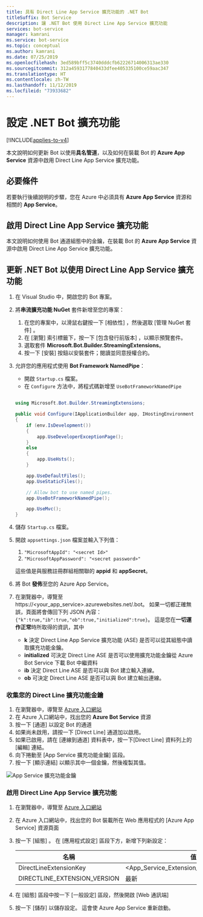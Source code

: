 ```yaml
---
title: 具有 Direct Line App Service 擴充功能的 .NET Bot
titleSuffix: Bot Service
description: 讓 .NET Bot 使用 Direct Line App Service 擴充功能
services: bot-service
manager: kamrani
ms.service: bot-service
ms.topic: conceptual
ms.author: kamrani
ms.date: 07/25/2019
ms.openlocfilehash: 3ed589bff5c3740dddcfb62226714006313ae330
ms.sourcegitcommit: 312a4593177840433dfee405335100ce59aac347
ms.translationtype: HT
ms.contentlocale: zh-TW
ms.lasthandoff: 11/12/2019
ms.locfileid: "73933682"
---
```

# <a name="configure-net-bot-for-extension"></a>設定 .NET Bot 擴充功能

[!INCLUDE[applies-to-v4](includes/applies-to.md)]

本文說明如何更新 Bot 以使用**具名管道**，以及如何在裝載 Bot 的 **Azure App Service** 資源中啟用 Direct Line App Service 擴充功能。  

## <a name="prerequisites"></a>必要條件

若要執行後續說明的步驟，您在 Azure 中必須具有 **Azure App Service** 資源和相關的 **App Service**。

## <a name="enable-direct-line-app-service-extension"></a>啟用 Direct Line App Service 擴充功能

本文說明如何使用 Bot 通道組態中的金鑰，在裝載 Bot 的 **Azure App Service** 資源中啟用 Direct Line App Service 擴充功能。

## <a name="update-net-bot-to-use-direct-line-app-service-extension"></a>更新 .NET Bot 以使用 Direct Line App Service 擴充功能

1. 在 Visual Studio 中，開啟您的 Bot 專案。
1. 將**串流擴充功能 NuGet** 套件新增至您的專案：
    1. 在您的專案中，以滑鼠右鍵按一下 [相依性]  ，然後選取 [管理 NuGet 套件]  。
    1. 在 [瀏覽]  索引標籤下，按一下 [包含發行前版本]  ，以顯示預覽套件。
    1. 選取套件 **Microsoft.Bot.Builder.StreamingExtensions**。
    1. 按一下 [安裝]  按鈕以安裝套件；閱讀並同意授權合約。
1. 允許您的應用程式使用 **Bot Framework NamedPipe**：
    - 開啟 `Startup.cs` 檔案。
    - 在 ``Configure`` 方法中，將程式碼新增至 ``UseBotFrameworkNamedPipe``

    ```csharp

    using Microsoft.Bot.Builder.StreamingExtensions;

    public void Configure(IApplicationBuilder app, IHostingEnvironment env)
    {
        if (env.IsDevelopment())
        {
            app.UseDeveloperExceptionPage();
        }
        else
        {
            app.UseHsts();
        }

        app.UseDefaultFiles();
        app.UseStaticFiles();

        // Allow bot to use named pipes.
        app.UseBotFrameworkNamedPipe();

        app.UseMvc();
    }
    ```

1. 儲存 `Startup.cs` 檔案。
1. 開啟 `appsettings.json` 檔案並輸入下列值：
    1. `"MicrosoftAppId": "<secret Id>"`
    1. `"MicrosoftAppPassword": "<secret password>"`

    這些值是與服務註冊群組相關聯的 **appid** 和 **appSecret**。

1. 將 Bot **發佈**至您的 Azure App Service。
1. 在瀏覽器中，導覽至 https://<your_app_service>.azurewebsites.net/.bot。 如果一切都正確無誤，頁面將會傳回下列 JSON 內容：`{"k":true,"ib":true,"ob":true,"initialized":true}`。 這是您在**一切運作正常**時所取得的資訊，其中

    - **k** 決定 Direct Line App Service 擴充功能 (ASE) 是否可以從其組態中讀取擴充功能金鑰。 
    - **initialized** 可決定 Direct Line ASE 是否可以使用擴充功能金鑰從 Azure Bot Service 下載 Bot 中繼資料
    - **ib** 決定 Direct Line ASE 是否可以與 Bot 建立輸入連線。
    - **ob** 可決定 Direct Line ASE 是否可以與 Bot 建立輸出連線。 


### <a name="gather-your-direct-line-extension-keys"></a>收集您的 Direct Line 擴充功能金鑰

1. 在瀏覽器中，導覽至 [Azure 入口網站](https://portal.azure.com/)
1. 在 Azure 入口網站中，找出您的 **Azure Bot Service** 資源
1. 按一下 [通道]  以設定 Bot 的通道
1. 如果尚未啟用，請按一下 [Direct Line]  通道加以啟用。 
1. 如果已啟用，請在 [連線到通道] 資料表中，按一下[Direct Line] 資料列上的 [編輯]  連結。
1. 向下捲動至 [App Service 擴充功能金鑰] 區段。 
1. 按一下 [顯示連結]  以顯示其中一個金鑰，然後複製其值。

![App Service 擴充功能金鑰](./media/channels/direct-line-extension-extension-keys.png)

### <a name="enable-the-direct-line-app-service-extension"></a>啟用 Direct Line App Service 擴充功能

1. 在瀏覽器中，導覽至 [Azure 入口網站](https://portal.azure.com/)
1. 在 Azure 入口網站中，找出您的 Bot 裝載所在 Web 應用程式的 [Azure App Service]  資源頁面
1. 按一下 [組態]  。 在 [應用程式設定]  區段下方，新增下列新設定：

    |名稱|值|
    |---|---|
    |DirectLineExtensionKey|<App_Service_Extension_Key_From_Section_1>|
    |DIRECTLINE_EXTENSION_VERSION|最新|

1. 在 [組態]  區段中按一下 [一般設定]  區段，然後開啟 [Web 通訊端] 
1. 按一下 [儲存]  以儲存設定。 這會使 Azure App Service 重新啟動。
